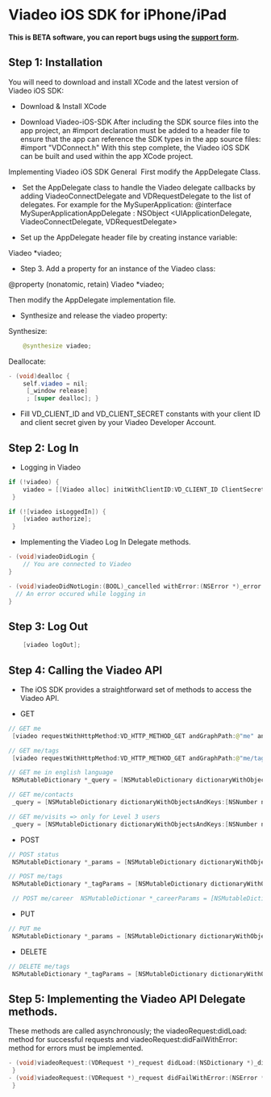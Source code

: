 # Viadeo iOS SDK for iPhone/iPad

**This is BETA software, you can report bugs using the [support form](http://dev.viadeo.com/technical-support/).**

## Step 1: Installation

You will need to download and install XCode and the latest version of Viadeo iOS SDK:

* Download & Install XCode

* Download Viadeo-iOS-SDK
After including the SDK source files into the app project, an #import declaration must be added to a header file to ensure that the app can reference the SDK types in the app source files: #import "VDConnect.h"
With this step complete, the Viadeo iOS SDK can be built and used within the app XCode project.

Implementing Viadeo iOS SDK
General
 First modify the AppDelegate Class.

*  Set the AppDelegate class to handle the Viadeo delegate callbacks by adding ViadeoConnectDelegate and VDRequestDelegate to the list of delegates. For example for the MySuperApplication:
@interface MySuperApplicationAppDelegate : NSObject <UIApplicationDelegate, ViadeoConnectDelegate, VDRequestDelegate>

* Set up the AppDelegate header file by creating instance variable:

Viadeo *viadeo;

* Step 3. Add a property for an instance of the Viadeo class:

@property (nonatomic, retain) Viadeo *viadeo;

Then modify the AppDelegate implementation file.

* Synthesize and release the viadeo property:

Synthesize:

```java
	@synthesize viadeo;
```

Deallocate:

```java
- (void)dealloc {
	self.viadeo = nil;
	 [_window release]
	 ; [super dealloc]; }
```

* Fill VD_CLIENT_ID and VD_CLIENT_SECRET constants with your client ID and client secret given by your Viadeo Developer Account.


## Step 2: Log In

* Logging in Viadeo

```java
if (!viadeo) {
	viadeo = [[Viadeo alloc] initWithClientID:VD_CLIENT_ID ClientSecret:VD_CLIENT_SECRET Delegate:self];
 }

if (![viadeo isLoggedIn]) {
	[viadeo authorize];
 }
```

* Implementing the Viadeo Log In Delegate methods.

```java
- (void)viadeoDidLogin {
	// You are connected to Viadeo
}

- (void)viadeoDidNotLogin:(BOOL)_cancelled withError:(NSError *)_error {
  // An error occured while logging in
}
```


## Step 3: Log Out

```java
	[viadeo logOut];
```


## Step 4: Calling the Viadeo API

* The iOS SDK provides a straightforward set of methods to access the Viadeo API.

* GET

```java
// GET me
 [viadeo requestWithHttpMethod:VD_HTTP_METHOD_GET andGraphPath:@"me" andDelegate:self];

// GET me/tags
 [viadeo requestWithHttpMethod:VD_HTTP_METHOD_GET andGraphPath:@"me/tags" andDelegate:self];

// GET me in english language
 NSMutableDictionary *_query = [NSMutableDictionary dictionaryWithObjectsAndKeys:@"en", @"language", nil]; [viadeo requestWithHttpMethod:VD_HTTP_METHOD_GET andGraphPath:@"me" andQuery:_query andDelegate:self];

// GET me/contacts
 _query = [NSMutableDictionary dictionaryWithObjectsAndKeys:[NSNumber numberWithInt:50], @"limit", nil]; [viadeo requestWithHttpMethod:VD_HTTP_METHOD_GET andGraphPath:@"me/contacts" andQuery:_query andDelegate:self];

// GET me/visits => only for Level 3 users
 _query = [NSMutableDictionary dictionaryWithObjectsAndKeys:[NSNumber numberWithInt:3], @"limit", nil]; [viadeo requestWithHttpMethod:VD_HTTP_METHOD_GET andGraphPath:@"me/visits" andQuery:_query andDelegate:self];
```

* POST

```java
// POST status
 NSMutableDictionary *_params = [NSMutableDictionary dictionaryWithObjectsAndKeys:@"hello from iOS Viadeo SDK", @"message", nil];  [viadeo requestWithHttpMethod:VD_HTTP_METHOD_POST andGraphPath:@"status" andParams:_params andDelegate:self];

// POST me/tags
 NSMutableDictionary *_tagParams = [NSMutableDictionary dictionaryWithObjectsAndKeys:@"friends", @"tag", @"...", @"contact_id", nil]; [viadeo requestWithHttpMethod:VD_HTTP_METHOD_POST andGraphPath:@"me/tags" andParams:_tagParams andDelegate:self];

 // POST me/career  NSMutableDictionar *_careerParams = [NSMutableDictionary dictionaryWithObjectsAndKeys:@"Nintendo", @"company", @"Level Designer", @"position", [NSNumber numberWithInt:2004], @"from", [NSNumber numberWithInt:2005], @"to", @"High Tech", @"company_industry", nil];  [viadeo requestWithHttpMethod:VD_HTTP_METHOD_POST andGraphPath:@"me/career" andParams:_careerParams andDelegate:self];
```

* PUT

```java
// PUT me
 NSMutableDictionary *_params = [NSMutableDictionary dictionaryWithObjectsAndKeys:@"Newton Corp Co-Founder, Freelancer, Viadeo iOS Lead Developer", @"headline", @"iPhone, iPad", @"introduction", @"Football, Cinema", @"interests", nil];  [viadeo requestWithHttpMethod:VD_HTTP_METHOD_PUT andGraphPath:@"me" andParams:_params andDelegate:self];
```

* DELETE

```java
// DELETE me/tags
 NSMutableDictionary *_tagParams = [NSMutableDictionary dictionaryWithObjectsAndKeys:@"friends", @"tag", @"...", @"contact_id", nil]; [viadeo requestWithHttpMethod:VD_HTTP_METHOD_DELETE andGraphPath:@"me/tags" andParams:_tagParams andDelegate:self];
```


## Step 5: Implementing the Viadeo API Delegate methods.

These methods are called asynchronously; the viadeoRequest:didLoad: method for successful requests and viadeoRequest:didFailWithError: method for errors must be implemented.

```java
- (void)viadeoRequest:(VDRequest *)_request didLoad:(NSDictionary *)_dictionary {
 }
- (void)viadeoRequest:(VDRequest *)_request didFailWithError:(NSError *)_error {
 }
```